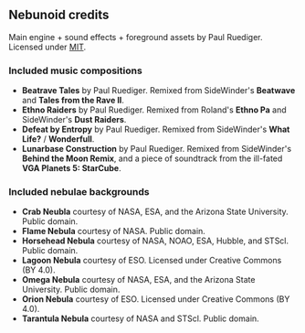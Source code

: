 ## Nebunoid credits
Main engine + sound effects + foreground assets by Paul Ruediger. Licensed under [MIT](license.md).

### Included music compositions
* **Beatrave Tales** by Paul Ruediger. Remixed from SideWinder's **Beatwave** and **Tales from the Rave II**.
* **Ethno Raiders** by Paul Ruediger. Remixed from Roland's **Ethno Pa** and SideWinder's **Dust Raiders**.
* **Defeat by Entropy** by Paul Ruediger. Remixed from SideWinder's **What Life?** / **Wonderfull**.
* **Lunarbase Construction** by Paul Ruediger. Remixed from SideWinder's **Behind the Moon Remix**, and a piece of soundtrack from the ill-fated **VGA Planets 5: StarCube**.

### Included nebulae backgrounds
* **Crab Neubla** courtesy of NASA, ESA, and the Arizona State University. Public domain.
* **Flame Nebula** courtesy of NASA. Public domain.
* **Horsehead Nebula** courtesy of NASA, NOAO, ESA, Hubble, and STScl. Public domain.
* **Lagoon Nebula** courtesy of ESO. Licensed under Creative Commons (BY 4.0).
* **Omega Nebula** courtesy of NASA, ESA, and the Arizona State University. Public domain.
* **Orion Nebula** courtesy of ESO. Licensed under Creative Commons (BY 4.0).
* **Tarantula Nebula** courtesy of NASA and STScl. Public domain.
